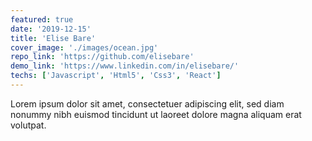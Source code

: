 ```yaml
---
featured: true
date: '2019-12-15'
title: 'Elise Bare'
cover_image: './images/ocean.jpg'
repo_link: 'https://github.com/elisebare'
demo_link: 'https://www.linkedin.com/in/elisebare/'
techs: ['Javascript', 'Html5', 'Css3', 'React']
---
```


Lorem ipsum dolor sit amet, consectetuer adipiscing elit, sed diam nonummy nibh euismod tincidunt ut laoreet dolore magna aliquam erat volutpat.
